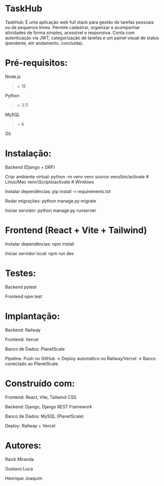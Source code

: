 # TaskHub
TaskHub: É uma aplicação web full stack para gestão de tarefas pessoais ou de pequenos times. Permite cadastrar, organizar e acompanhar atividades de forma simples, acessível e responsiva. Conta com autenticação via JWT, categorização de tarefas e um painel visual de status (pendente, em andamento, concluída).


# Pré-requisitos:
Node.js
 >= 18

Python
 >= 3.11

MySQL
 >= 8

Git

# Instalação:
Backend (Django + DRF)

Criar ambiente virtual:
python -m venv venv
source venv/bin/activate   # Linux/Mac
venv\Scripts\activate      # Windows

Instalar dependências:
pip install -r requirements.txt

Rodar migrações:
python manage.py migrate

Iniciar servidor:
python manage.py runserver

# Frontend (React + Vite + Tailwind)
Instalar dependências:
npm install

Iniciar servidor local:
npm run dev


# Testes:
Backend
pytest

Frontend
npm test


# Implantação:
Backend: Railway

Frontend: Vercel

Banco de Dados: PlanetScale

Pipeline: Push no GitHub → Deploy automático no Railway/Vercel → Banco conectado ao PlanetScale.


# Construído com:
Frontend: React, Vite, Tailwind CSS

Backend: Django, Django REST Framework

Banco de Dados: MySQL (PlanetScale)

Deploy: Railway + Vercel


# Autores:
Raick Miranda

Gustavo Luca

Henrique Joaquim
